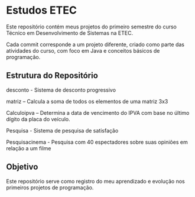 # Estudos ETEC

Este repositório contém meus projetos do primeiro semestre do curso Técnico em Desenvolvimento de Sistemas na ETEC.

Cada commit corresponde a um projeto diferente, criado como parte das atividades do curso, com foco em Java e conceitos básicos de programação.

## Estrutura do Repositório

desconto - Sistema de desconto progressivo

matriz – Calcula a soma de todos os elementos de uma matriz 3x3

Calculoipva – Determina a data de vencimento do IPVA com base no último dígito da placa do veículo.

Pesquisa - Sistema de pesquisa de satisfação 

Pesquisacinema - Pesquisa com 40 espectadores sobre suas opiniões em relação a um filme


## Objetivo

Este repositório serve como registro do meu aprendizado e evolução nos primeiros projetos de programação.
